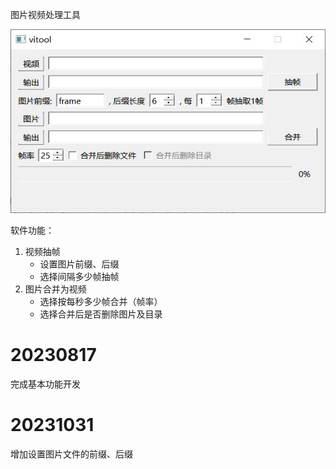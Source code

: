 图片视频处理工具

![主界面](src/主界面.jpg)

软件功能：
1. 视频抽帧
   - 设置图片前缀、后缀
   - 选择间隔多少帧抽帧
2. 图片合并为视频
   - 选择按每秒多少帧合并（帧率）
   - 选择合并后是否删除图片及目录

# 20230817
完成基本功能开发

# 20231031
增加设置图片文件的前缀、后缀